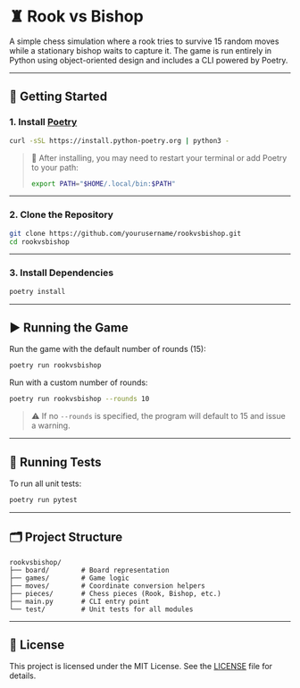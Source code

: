 # ♜ Rook vs Bishop

A simple chess simulation where a rook tries to survive 15 random moves while a stationary bishop waits to capture it. The game is run entirely in Python using object-oriented design and includes a CLI powered by Poetry.

---

## 🚀 Getting Started

### 1. Install [Poetry](https://python-poetry.org/docs/#installation)

```bash
curl -sSL https://install.python-poetry.org | python3 -
```

> 🔧 After installing, you may need to restart your terminal or add Poetry to your path:
>
> ```bash
> export PATH="$HOME/.local/bin:$PATH"
> ```

---

### 2. Clone the Repository

```bash
git clone https://github.com/yourusername/rookvsbishop.git
cd rookvsbishop
```

---

### 3. Install Dependencies

```bash
poetry install
```

---

## ▶️ Running the Game

Run the game with the default number of rounds (15):

```bash
poetry run rookvsbishop
```

Run with a custom number of rounds:

```bash
poetry run rookvsbishop --rounds 10
```

> ⚠️ If no `--rounds` is specified, the program will default to 15 and issue a warning.

---

## 🧪 Running Tests

To run all unit tests:

```bash
poetry run pytest
```

---

## 🗂 Project Structure

```
rookvsbishop/
├── board/        # Board representation
├── games/        # Game logic
├── moves/        # Coordinate conversion helpers
├── pieces/       # Chess pieces (Rook, Bishop, etc.)
├── main.py       # CLI entry point
└── test/         # Unit tests for all modules
```

---

## 📜 License

This project is licensed under the MIT License. See the [LICENSE](LICENSE) file for details.
